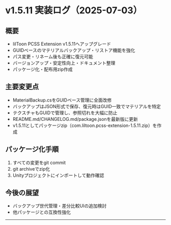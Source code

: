 # v1.5.11 実装ログ（2025-07-03）

## 概要
- lilToon PCSS Extension v1.5.11へアップグレード
- GUIDベースのマテリアルバックアップ・リストア機能を強化
- パス変更・リネーム後も正確に復元可能
- バージョンアップ・安定性向上・ドキュメント整理
- パッケージ化・配布用zip作成

## 主要変更点
- MaterialBackup.csをGUIDベース管理に全面改修
- バックアップはJSON形式で保存、復元時はGUID一致でマテリアルを特定
- テクスチャもGUIDで管理し、参照切れを大幅に防止
- README.md/CHANGELOG.md/package.jsonを最新版に更新
- v1.5.11としてパッケージzip（com.liltoon.pcss-extension-1.5.11.zip）を作成

## パッケージ化手順
1. すべての変更をgit commit
2. git archiveでzip化
3. Unityプロジェクトにインポートして動作確認

## 今後の展望
- バックアップ世代管理・差分比較UIの追加検討
- 他パッケージとの互換性強化

--- 